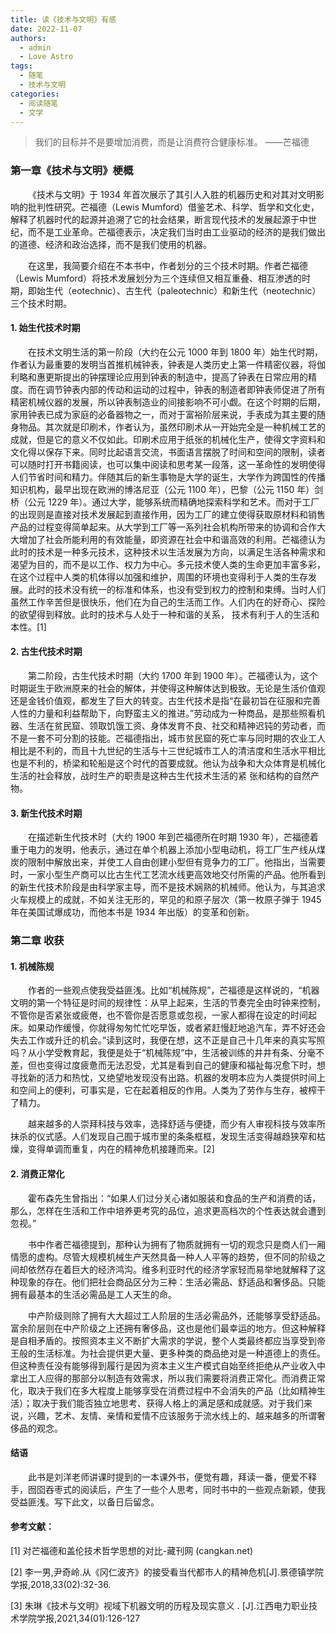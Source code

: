 ```yaml
---
title: 读《技术与文明》有感
date: 2022-11-07
authors:
  - admin
  - Love Astro
tags:
  - 随笔
  - 技术与文明
categories:
  - 阅读随笔
  - 文学
---
```


> 我们的目标并不是要增加消费，而是让消费符合健康标准。                               ——芒福德

<!--more-->


### 第一章《技术与文明》梗概
&emsp;&emsp;《技术与文明》于 1934 年首次展示了其引人入胜的机器历史和对其对文明影响的批判性研究。芒福德（Lewis Mumford）借鉴艺术、科学、哲学和文化史，解释了机器时代的起源并追溯了它的社会结果，断言现代技术的发展起源于中世纪，而不是工业革命。芒福德表示，决定我们当时由工业驱动的经济的是我们做出的道德、经济和政治选择，而不是我们使用的机器。

&emsp;&emsp;在这里，我简要介绍在不本书中，作者划分的三个技术时期。作者芒福德（Lewis Mumford）将技术发展划分为三个连续但又相互重叠、相互渗透的时期，即始生代（eotechnic）、古生代（paleotechnic）和新生代（neotechnic）三个技术时期。
#### 1. 始生代技术时期
&emsp;&emsp;在技术文明生活的第一阶段（大约在公元 1000 年到 1800 年）始生代时期，作者认为最重要的发明当首推机械钟表，钟表是人类历史上第一件精密仪器，将伽利略和惠更斯提出的钟摆理论应用到钟表的制造中，提高了钟表在日常应用的精度。而在调节钟表内部的传动和运动的过程中，钟表的制造者即钟表师促进了所有精密机械仪器的发展，所以钟表制造业的间接影响不可小觑。在这个时期的后期，家用钟表已成为家庭的必备器物之一，而对于富裕阶层来说，手表成为其主要的随身物品。其次就是印刷术，作者认为，虽然印刷术从一开始完全是一种机械工艺的成就，但是它的意义不仅如此。印刷术应用于纸张的机械化生产，使得文字资料和文化得以保存下来。同时比起语言交流，书面语言摆脱了时间和空间的限制，读者可以随时打开书籍阅读，也可以集中阅读和思考某一段落，这一革命性的发明使得人们节省时间和精力。伴随其后的新生事物是大学的诞生，大学作为跨国性的传播知识机构，最早出现在欧洲的博洛尼亚（公元 1100 年），巴黎（公元 1150 年）剑桥（公元 1229 年）。通过大学，能够系统而精确地探索科学和艺术。而对于工厂的出现则是直接对技术发展起到直接作用，因为工厂的建立使得获取原材料和销售产品的过程变得简单起来。从大学到工厂等一系列社会机构所带来的协调和合作大大增加了社会所能利用的有效能量，即资源在社会中和谐高效的利用。芒福德认为此时的技术是一种多元技术，这种技术以生活发展为方向，以满足生活各种需求和渴望为目的，而不是以工作、权力为中心。多元技术使人类的生命更加丰富多彩，在这个过程中人类的机体得以加强和维护，周围的环境也变得利于人类的生存发展。此时的技术没有统一的标准和体系，也没有受到权力的控制和束缚。当时人们虽然工作辛苦但是很快乐，他们在为自己的生活而工作。人们内在的好奇心、探险的欲望得到释放。此时的技术与人处于一种和谐的关系， 技术有利于人的生活和本性。[1]
#### 2. 古生代技术时期
&emsp;&emsp;第二阶段，古生代技术时期（大约 1700 年到 1900 年）。芒福德认为，这个时期诞生于欧洲原来的社会的解体，并使得这种解体达到极致。无论是生活价值观还是金钱价值观，都发生了巨大的转变。古生代技术是指“在最初旨在征服和完善人性的力量和利益帮助下，向野蛮主义的推进。”劳动成为一种商品，是那些照看机器、生活在贫民窟、领取饥饿工资、身体发育不良、社交和精神迟钝的劳动者，而不是一套不可分割的技能。芒福德指出，城市贫民窟的死亡率与同时期的农业工人相比是不利的，而且十九世纪的生活与十三世纪城市工人的清洁度和生活水平相比也是不利的，桥梁和轮船是这个时代的首要成就。他认为战争和大众体育是机械化生活的社会释放，战时生产的职责是这种古生代技术生活的紧
张和结构的自然产物。
#### 3. 新生代技术时期
&emsp;&emsp;在描述新生代技术时（大约 1900 年到芒福德所在时期 1930 年），芒福德着重于电力的发明，他表示，通过在单个机器上添加小型电动机，将工厂生产线从煤炭的限制中解放出来，并使工人自由创建小型但有竞争力的工厂。他指出，当需要时，一家小型生产商可以比古生代工艺流水线更高效地交付所需的产品。他所看到的新生代技术阶段是由科学家主导，而不是技术娴熟的机械师。他认为，与其追求火车规模上的成就，不如关注无形的，罕见的和原子层次（第一枚原子弹于 1945 年在美国试爆成功，而他本书是 1934 年出版）的变革和创新。
### 第二章 收获
#### 1. 机械陈规
&emsp;&emsp;作者的一些观点使我受益匪浅。比如“机械陈规”，芒福德是这样说的，“机器文明的第一个特征是时间的规律性：从早上起来，生活的节奏完全由时钟来控制，不管你是否紧张或疲倦，也不管你是否愿意或忽视，一家人都得在设定的时间起床。如果动作缓慢，你就得匆匆忙忙吃早饭，或者紧赶慢赶地追汽车，弄不好还会失去工作或升迁的机会。”读到这时，我便在想，这不正是自己十几年来的真实写照吗？从小学受教育起，我便是处于“机械陈规”中，生活被训练的井井有条、分毫不差，但也变得过度疲惫而无法忍受，尤其是看到自己的健康和福祉每况愈下时，想寻找新的活力和热忱，又绝望地发现没有出路。机器的发明本应为人类提供时间上和空间上的便利，可事实是，它在起着相反的作用。人类为了劳作与生存，被榨干了精力。

&emsp;&emsp;越来越多的人崇拜科技与效率，选择舒适与便捷，而少有人审视科技与效率所抹杀的仪式感。人们发现自己囿于城市里的条条框框，发现生活变得越趋狭窄和枯燥，变得单调而重复，内在的精神危机接踵而来。[2]
#### 2. 消费正常化
&emsp;&emsp;霍布森先生曾指出：“如果人们过分关心诸如服装和食品的生产和消费的话，那么，怎样在生活和工作中培养更考究的品位，追求更高档次的个性表达就会遭到忽视。”

&emsp;&emsp;书中作者芒福德提到，那种认为拥有了物质就拥有一切的观念只是商人们一厢情愿的虚构。尽管大规模机械生产天然具备一种人人平等的趋势，但不同的阶级之间却依然存在着巨大的经济鸿沟。维多利亚时代的经济学家轻而易举地就解释了这种现象的存在。他们把社会商品区分为三种：生活必需品、舒适品和奢侈品。只能拥有最基本的生活必需品是工人天生的命。

&emsp;&emsp;中产阶级则除了拥有大大超过工人阶层的生活必需品外，还能够享受舒适品。富余阶层则在中产阶级之上还拥有奢侈品，这也是他们最幸运的地方。但这种解释是自相矛盾的。按照资本主义不断扩大需求的学说，整个人类最终都应当享受到帝王般的生活标准。为社会提供更大量、更多种类的商品绝对是一种道德上的责任。但这种责任没有能够得到履行是因为资本主义生产模式自始至终拒绝从产业收入中拿出工人应得的那部分以制造有效需求，所以我们需要将消费正常化。而消费正常化，取决于我们在多大程度上能够享受在消费过程中不会消失的产品（比如精神生活）；取决于我们能否独立地思考、获得人格上的满足感和成就感。对于我们来说，兴趣，艺术、友情、亲情和爱情不应该服务于流水线上的、越来越多的所谓奢侈品的观念。
#### 结语
&emsp;&emsp;此书是刘洋老师讲课时提到的一本课外书，便觉有趣，拜读一番，便爱不释手，囫囵吞枣式的阅读后，产生了一些个人思考，同时书中的一些观点新颖，使我受益匪浅。写下此文，以备日后留念。
#### 参考文献：
[1] 对芒福德和盖伦技术哲学思想的对比-藏刊网 (cangkan.net)

[2] 李一男,尹奇岭.从《冈仁波齐》的接受看当代都市人的精神危机[J].景德镇学院学报,2018,33(02):32-36.

[3] 朱琳《技术与文明》视域下机器文明的历程及现实意义 . [J].江西电力职业技术学院学报,2021,34(01):126-127
